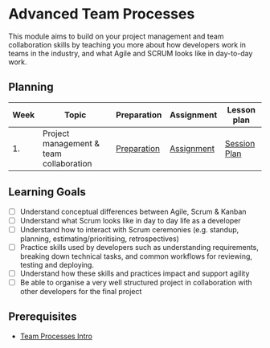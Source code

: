 # Advanced Team Processes

This module aims to build on your project management and team collaboration skills by teaching you more about how developers work in teams in the industry, and what Agile and SCRUM looks like in day-to-day work.

## Planning

| Week | Topic                                   | Preparation                         | Assignment                        | Lesson plan                           |
| ---- | --------------------------------------- | ----------------------------------- | --------------------------------- | ------------------------------------- |
| 1.   | Project management & team collaboration | [Preparation](week1/preparation.md) | [Assignment](week1/assignment.md) | [Session Plan](week1/session-plan.md) |

## Learning Goals

- [ ] Understand conceptual differences between Agile, Scrum & Kanban
- [ ] Understand what Scrum looks like in day to day life as a developer
- [ ] Understand how to interact with Scrum ceremonies (e.g. standup, planning, estimating/prioritising, retrospectives)
- [ ] Practice skills used by developers such as understanding requirements, breaking down technical tasks, and common workflows for reviewing, testing and deploying.
- [ ] Understand how these skills and practices impact and support agility
- [ ] Be able to organise a very well structured project in collaboration with other developers for the final project

## Prerequisites

- [Team Processes Intro](../../courses/Foundation/team-processes-intro/)
